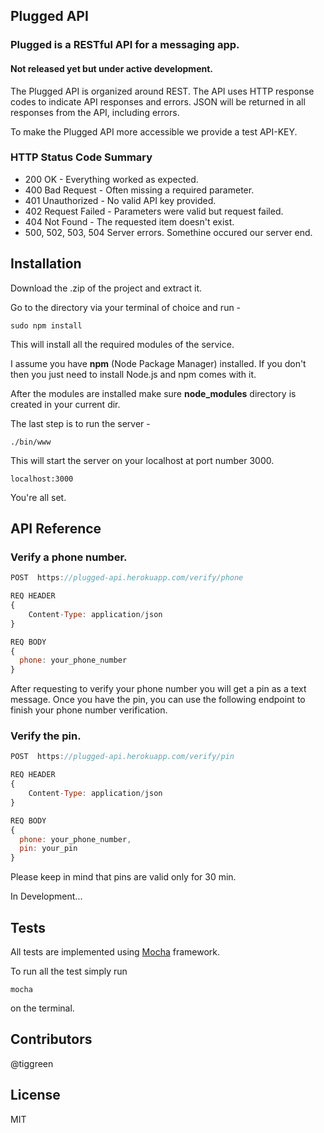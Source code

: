 ## Plugged API

### Plugged is a RESTful API for a messaging app. 
#### Not released yet but under active development.

The Plugged API is organized around REST. The API uses HTTP response codes to indicate API responses and errors. JSON will be returned in all responses from the API, including errors.

To make the Plugged API more accessible we provide a test API-KEY.


### HTTP Status Code Summary

- 200 OK - Everything worked as expected.
- 400 Bad Request - Often missing a required parameter.
- 401 Unauthorized - No valid API key provided.
- 402 Request Failed - Parameters were valid but request failed.
- 404 Not Found - The requested item doesn't exist.
- 500, 502, 503, 504 Server errors. Somethine occured our server end.


 
## Installation

Download the .zip of the project and extract it.

Go to the directory via your terminal of choice and run - 

```
sudo npm install
```

This will install all the required modules of the service.

I assume you have **npm** (Node Package Manager) installed. If you don't
then you just need to install Node.js and npm comes with it.


After the modules are installed make sure **node_modules** directory is created in your current dir. 

The last step is to run the server -   

```
./bin/www
```

This will start the server on your localhost at port number 3000. 

```
localhost:3000
```

You're all set.


## API Reference

### Verify a phone number.

```javascript
POST  https://plugged-api.herokuapp.com/verify/phone

REQ HEADER
{ 
	Content-Type: application/json
}

REQ BODY
{
  phone: your_phone_number
}

```

After requesting to verify your phone number you will get a pin as a text message.
Once you have the pin, you can use the following endpoint to finish your phone number
verification.

### Verify the pin. 

```javascript
POST  https://plugged-api.herokuapp.com/verify/pin

REQ HEADER
{ 
	Content-Type: application/json
}

REQ BODY
{
  phone: your_phone_number,
  pin: your_pin
}

```

Please keep in mind that pins are valid only for 30 min.

In Development...

## Tests

All tests are implemented using [Mocha](http://mochajs.org/) framework.

To run all the test simply run

```
mocha
```

on the terminal. 

## Contributors

@tiggreen

## License

MIT

